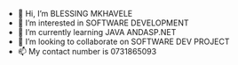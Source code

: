 - 👋 Hi, I’m BLESSING MKHAVELE
- 👀 I’m interested in SOFTWARE DEVELOPMENT
- 🌱 I’m currently learning JAVA ANDASP.NET
- 💞️ I’m looking to collaborate on SOFTWARE DEV PROJECT
- 📫 My contact number is 0731865093
  

<!---
Blesser4u/Blesser4u is a ✨ special ✨ repository because its `README.md` (this file) appears on your GitHub profile.
You can click the Preview link to take a look at your changes.
--->
